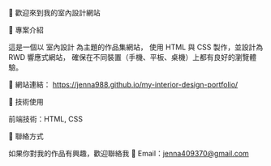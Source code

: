 🏡 歡迎來到我的室內設計網站


📌 專案介紹


這是一個以 室內設計 為主題的作品集網站，
使用 HTML 與 CSS 製作，並設計為 RWD 響應式網站，
確保在不同裝置（手機、平板、桌機）上都有良好的瀏覽體驗。


🔗 網站連結： https://jenna988.github.io/my-interior-design-portfolio/


🚀 技術使用


前端技術：HTML, CSS


📩 聯絡方式


如果你對我的作品有興趣，歡迎聯絡我
📧 Email：jenna409370@gmail.com

